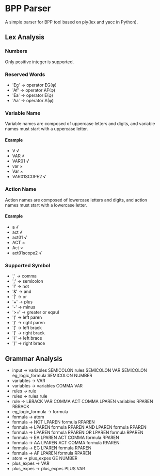 # BPP Parser

A simple parser for BPP tool based on ply(lex and yacc in Python).

## Lex Analysis

### Numbers
Only positive integer is supported.

### Reserved Words

- 'Eg' -> operator EG(φ)
- 'Af' -> operator AF(φ)
- 'Ea' -> operator E<act>(φ)
- 'Aa' -> operator A<act>(φ)

### Variable Name

Variable names are composed of uppercase letters and digits, and variable names must start with a uppercase letter.

#### Example

- V √
- VAR √
- VAR01 √
- var ×
- Var ×
- VAR01SCOPE2 √

### Action Name

Action names are composed of lowercase letters and digits, and action names must start with a lowercase letter.

#### Example

- a √
- act √
- act01 √
- ACT ×
- Act ×
- act01scope2 √

### Supported Symbol

- ',' -> comma
- ';' -> semicolon
- '!' -> not
- '&' -> and
- '|' -> or
- '+' -> plus
- '-' -> minus
- '>=' -> greater or eqaul
- '(' -> left paren
- ')' -> right paren
- '[' -> left brack
- ']' -> right brack
- '{' -> left brace
- '}' -> right brace

## Grammar Analysis

- input -> variables SEMICOLON rules SEMICOLON VAR SEMICOLON eg_logic_formula SEMICOLON NUMBER
- variables -> VAR
- variables -> variables COMMA VAR
- rules -> rule
- rules -> rules rule
- rule -> LBRACK VAR COMMA ACT COMMA LPAREN variables RPAREN RBRACK
- eg_logic_formula -> formula
- formula -> atom
- formula -> NOT LPAREN formula RPAREN
- formula -> LPAREN formula RPAREN AND LPAREN formula RPAREN
- formula -> LPAREN formula RPAREN OR LPAREN formula RPAREN
- formula -> EA LPAREN ACT COMMA formula RPAREN
- formula -> AA LPAREN ACT COMMA formula RPAREN
- formula -> EG LPAREN formula RPAREN
- formula -> AF LPAREN formula RPAREN
- atom -> plus_expes GE NUMBER
- plus_expes -> VAR
- plus_expes -> plus_expes PLUS VAR